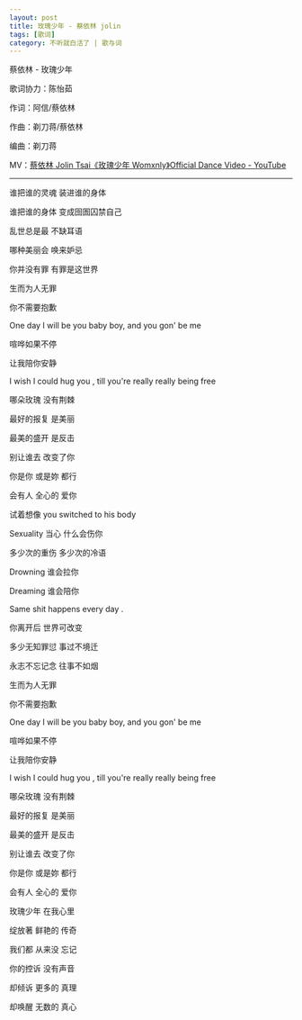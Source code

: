 ```yaml
---
layout: post
title: 玫瑰少年 - 蔡依林 jolin
tags: [歌词]
category: 不听就白活了 | 歌与词
---
```


蔡依林 - 玫瑰少年

歌词协力：陈怡茹

作词：阿信/蔡依林

作曲：剃刀蒋/蔡依林

编曲：剃刀蒋

MV：[蔡依林 Jolin Tsai《玫瑰少年 Womxnly》Official Dance Video - YouTube](https://www.youtube.com/watch?v=feOq6MWeUXA)

---

谁把谁的灵魂 装进谁的身体

谁把谁的身体 变成囹圄囚禁自己

乱世总是最 不缺耳语

哪种美丽会 唤来妒忌

你并没有罪 有罪是这世界

生而为人无罪

你不需要抱歉

One day I will be you baby boy, and you gon' be me

喧哗如果不停

让我陪你安静

I wish I could hug you , till you're really really being free

哪朵玫瑰 没有荆棘

最好的报复 是美丽

最美的盛开 是反击

别让谁去 改变了你

你是你 或是妳 都行

会有人 全心的 爱你

试着想像 you switched to his body

Sexuality 当心 什么会伤你

多少次的重伤 多少次的冷语

Drowning 谁会拉你

Dreaming 谁会陪你

Same shit happens every day .

你离开后 世界可改变

多少无知罪愆 事过不境迁

永志不忘记念 往事不如烟

生而为人无罪

你不需要抱歉

One day I will be you baby boy, and you gon' be me

喧哗如果不停

让我陪你安静

I wish I could hug you , till you're really really being free

哪朵玫瑰 没有荆棘

最好的报复 是美丽

最美的盛开 是反击

别让谁去 改变了你

你是你 或是妳 都行

会有人 全心的 爱你

玫瑰少年 在我心里

绽放著 鲜艳的 传奇

我们都 从来没 忘记

你的控诉 没有声音

却倾诉 更多的 真理

却唤醒 无数的 真心
